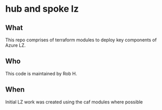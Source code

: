 # hub and spoke lz

## What
This repo comprises of terraform modules to deploy key components of Azure LZ.

## Who
This code is maintained by Rob H.

## When
Initial LZ work was created using the caf modules where possible

